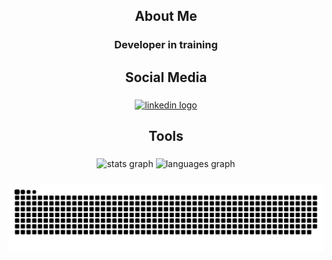 <h2 align="center">About Me</h2>

###

<h3 align="center">Developer in training</h3>

###

<h2 align="center">Social Media</h2>

###

<div align="center">
  <a href="https://www.linkedin.com/in/mario-henrique-da-silva-ara%C3%BAjo/" target="_blank">
    <img src="https://raw.githubusercontent.com/maurodesouza/profile-readme-generator/master/src/assets/icons/social/linkedin/default.svg" width="52" height="40" alt="linkedin logo"  />
  </a>
</div>

###

<h2 align="center">Tools</h2>

###

<div align="center">
  <img src="https://github-readme-stats.vercel.app/api?username=sSuperMario&hide_title=false&hide_rank=false&show_icons=true&include_all_commits=true&count_private=true&disable_animations=false&theme=monokai&locale=en&hide_border=false&order=1" height="150" alt="stats graph"  />
  <img src="https://github-readme-stats.vercel.app/api/top-langs?username=sSuperMario&locale=en&hide_title=false&layout=compact&card_width=320&langs_count=5&theme=monokai&hide_border=false&order=2" height="150" alt="languages graph"  />
</div>

###

<img src="https://raw.githubusercontent.com/sSuperMario/sSuperMario/output/snake.svg" alt="Snake animation" />

###
